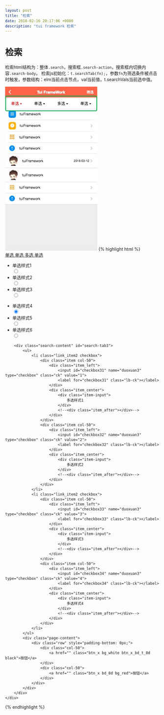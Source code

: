 ```yaml
---
layout: post
title: "检索"
date: 2018-02-16 20:17:06 +0800
description: "tui framework 检索"
---
```


检索
====
检索html结构为：整体`.search`，搜索框`.search-action`，搜索框内切换内容`.search-body`。
检索js初始化：`t.searchTab(fn);`，参数`fn`为筛选条件被点击时触发，参数结构：elm当前点击节点，val当前值，t.searchVals当前选中值。

  
<img src="/images/tui-search.jpg" width="300px">  
{% highlight html %}
<script>
    t(function() {
        t.searchTab(function(o) {
            // console.log(o.elm);
            // console.log(o.val);
            // t.get(url, t.searchVals, function(){});
            // 多选
            console.log(o);
            console.log(t(o.elm).text());
            t.searchClose();
        });
    });
</script>
<div class="search">
    <div class="search-action">
        <a class="search-btn" href="#search-tab1">单选 <i class="icon ion-arrow-down-b"></i></a>
        <a class="search-btn" href="#search-tab2">单选 <i class="icon ion-arrow-down-b"></i></a>
        <a class="search-btn" href="#search-tab3">多选 <i class="icon ion-arrow-down-b"></i></a>
        <a class="search-btn" href="#search-tab2">单选 <i class="icon ion-arrow-down-b"></i></a>
    </div>
    <div class="search-body">
        <div class="search-content" id="search-tab1">
            <ul>
                <li class="link_item radio">
                    <div class="item">
                        <div class="item_center">
                            <div class="item-input col-90">
                                单选样式1
                            </div>
                            <div class="middle col-10">
                                <input type="radio" value="1" id="radio1" name="radio1" class="rd">
                                <label for="radio1">
            <i class="icon ion-android-done"></i>
        </label>
                            </div>
                        </div>
                    </div>
                </li>
                <li class="link_item radio">
                    <div class="item">
                        <div class="item_center">
                            <div class="item-input col-90">
                                单选样式2
                            </div>
                            <div class="middle col-10">
                                <input type="radio" value="2" id="radio2" name="radio1" class="rd">
                                <label for="radio1">
            <i class="icon ion-android-done"></i>
        </label>
                            </div>
                        </div>
                    </div>
                </li>
                <li class="link_item radio">
                    <div class="item">
                        <div class="item_center">
                            <div class="item-input col-90">
                                单选样式3
                            </div>
                            <div class="middle col-10">
                                <input type="radio" value="3" id="radio3" name="radio1" class="rd">
                                <label for="radio1">
            <i class="icon ion-android-done"></i>
        </label>
                            </div>
                        </div>
                    </div>
                </li>
            </ul>
        </div>
        <div class="search-content" id="search-tab2">
            <ul>
                <li class="link_item radio">
                    <div class="item">
                        <div class="item_center">
                            <div class="item-input col-90">
                                单选样式4
                            </div>
                            <div class="middle col-10">
                                <input type="radio" value="1" id="radio4" name="radio2" class="rd" checked="checked">
                                <label for="radio4">
            <i class="icon ion-android-done"></i>
        </label>
                            </div>
                        </div>
                    </div>
                </li>
                <li class="link_item radio">
                    <div class="item">
                        <div class="item_center">
                            <div class="item-input col-90">
                                单选样式5
                            </div>
                            <div class="middle col-10">
                                <input type="radio" value="2" id="radio5" name="radio2" class="rd">
                                <label for="radio1">
            <i class="icon ion-android-done"></i>
        </label>
                            </div>
                        </div>
                    </div>
                </li>
                <li class="link_item radio">
                    <div class="item">
                        <div class="item_center">
                            <div class="item-input col-90">
                                单选样式6
                            </div>
                            <div class="middle col-10">
                                <input type="radio" value="3" id="radio6" name="radio2" class="rd">
                                <label for="radio6">
            <i class="icon ion-android-done"></i>
        </label>
                            </div>
                        </div>
                    </div>
                </li>
            </ul>
        </div>

        <div class="search-content" id="search-tab3">
            <ul>
                <li class="link_item2 checkbox">
                    <div class="item col-50">
                        <div class="item_left">
                            <input id="checkbox31" name="duoxuan3" type="checkbox" class="ck" value="1">
                            <label for="checkbox31" class="lb-ck"></label>
                        </div>
                        <div class="item_center">
                            <div class="item-input">
                                多选样式1
                            </div>
                            <!--<div class="item_after"></div>-->
                        </div>
                    </div>
                    <div class="item col-50">
                        <div class="item_left">
                            <input id="checkbox32" name="duoxuan3" type="checkbox" class="ck" value="2">
                            <label for="checkbox32" class="lb-ck"></label>
                        </div>
                        <div class="item_center">
                            <div class="item-input">
                                多选样式2
                            </div>
                            <!--<div class="item_after"></div>-->
                        </div>
                    </div>
                </li>
                <li class="link_item2 checkbox">
                    <div class="item col-50">
                        <div class="item_left">
                            <input id="checkbox33" name="duoxuan3" type="checkbox" class="ck" value="3">
                            <label for="checkbox33" class="lb-ck"></label>
                        </div>
                        <div class="item_center">
                            <div class="item-input">
                                多选样式3
                            </div>
                            <!--<div class="item_after"></div>-->
                        </div>
                    </div>
                    <div class="item col-50">
                        <div class="item_left">
                            <input id="checkbox34" name="duoxuan3" type="checkbox" class="ck" value="4">
                            <label for="checkbox34" class="lb-ck"></label>
                        </div>
                        <div class="item_center">
                            <div class="item-input">
                                多选样式4
                            </div>
                            <!--<div class="item_after"></div>-->
                        </div>
                    </div>
                </li>
            </ul>
            <div class="page-content">
                <div class="row" style="padding-bottom: 0px;">
                    <div class="col-50">
                        <a href="" class="btn_x bg_white btn_x_bd_t_8d black">按钮</a>
                    </div>
                    <div class="col-50">
                        <a href="" class="btn_x bd_8d bg_red">按钮</a>
                    </div>
                </div>
            </div>
        </div>
    </div>
</div>
{% endhighlight %}